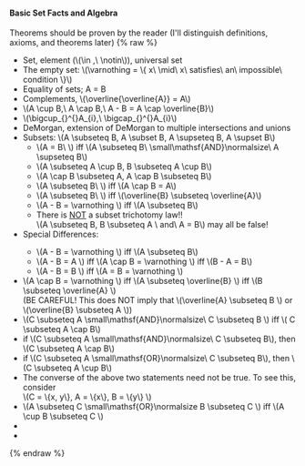 <h4>Basic Set Facts and Algebra</h4>
Theorems should be proven by the reader (I'll distinguish definitions, axioms, and theorems later)
{% raw %}
<ul>
    
<li>
  Set, element (\(\in ,\  \notin\)), universal set
</li>
<li>
  The empty set: \(\varnothing = \{ x\  \mid\ x\ satisfies\ an\ impossible\ condition \}\)
</li>
<li>
  Equality of sets; A = B
</li>
<li>
  Complements, \(\overline{\overline{A}} = A\)
</li>
<li>
  \(A \cup B,\ A \cap B,\ A - B = A \cap \overline{B}\)
</li>
<li>
  \(\bigcup_{}^{}A_{i},\ \bigcap_{}^{}A_{i}\)
</li>
<li>
  DeMorgan, extension of DeMorgan to multiple intersections and unions
</li>
<li>
  Subsets: \(A \subseteq B, A \subset B, A \supseteq B, A \supset B\)
  <ul>
    <li>\(A = B\ \) iff \(A \subseteq B\ \small\mathsf{AND}\normalsize\ A \supseteq B\)</li>
    <li>\(A \subseteq A \cup B, B \subseteq A \cup B\)</li>
    <li>\(A \cap B \subseteq A, A \cap B \subseteq B\)</li>
    <li>\(A \subseteq B\ \) iff \(A \cap B = A\)</li>
    <li>\(A \subseteq B\ \) iff \(\overline{B} \subseteq \overline{A}\)</li>
    <li>\(A - B = \varnothing \) iff \(A \subseteq B\)</li>
    <li>There is <u>NOT</u> a subset trichotomy law!!
      <br>
      \(A \subseteq B, B \subseteq A \ and\ A = B\) may all be false!
    </li>
  </ul>
</li>
<li>Special Differences:</li>
  <ul>
    <li>\(A - B = \varnothing \) iff \(A \subseteq B\)</li>
    <li>\(A - B = A \) iff \(A \cap B = \varnothing \) iff \(B - A = B\)</li>
    <li>\(A - B = B \) iff \(A = B = \varnothing \)</li>
  </ul>
<li>\(A \cap B = \varnothing \) iff \(A \subseteq \overline{B} \) iff \(B \subseteq \overline{A} \)
    <br>
    (BE CAREFUL!  This does NOT imply that \(\overline{A} \subseteq B \) or \(\overline{B} \subseteq A \))
</li>
<li>\(C \subseteq A \small\mathsf{AND}\normalsize\ C \subseteq B \) iff \( C \subseteq A \cap B\)</li>
<li>if \(C \subseteq A \small\mathsf{AND}\normalsize\ C \subseteq B\), then \(C \subseteq A \cap B\)</li>
<li>if \(C \subseteq A \small\mathsf{OR}\normalsize\ C \subseteq B\), then \(C \subseteq A \cup B\)</li>
<li>The converse of the above two statements need not be true. To see this, consider 
    <br>
    \(C = \{x, y\}, A = \{x\}, B = \{y\} \)
</li>
<li>
    \(A \subseteq C \small\mathsf{OR}\normalsize B \subseteq C \) iff \(A \cup B \subseteq C \)
</li>
<li></li>
<li></li>

</ul>
{% endraw %}
